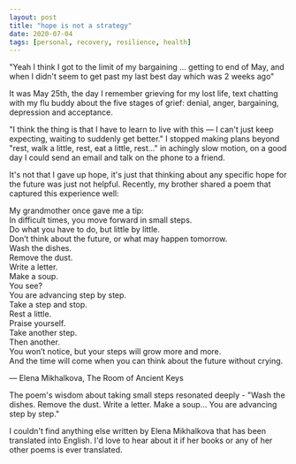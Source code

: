 ```yaml
---
layout: post
title: "hope is not a strategy"
date: 2020-07-04
tags: [personal, recovery, resilience, health]
---
```


"Yeah I think I got to the limit of my bargaining … getting to end of May, and when I didn't seem to get past my last best day which was 2 weeks ago"

It was May 25th, the day I remember grieving for my lost life, text chatting with my flu buddy about the five stages of grief: denial, anger, bargaining, depression and acceptance.

"I think the thing is that I have to learn to live with this — I can't just keep expecting, waiting to suddenly get better." I stopped making plans beyond "rest, walk a little, rest, eat a little, rest…" in achingly slow motion, on a good day I could send an email and talk on the phone to a friend.

It's not that I gave up hope, it's just that thinking about any specific hope for the future was just not helpful. Recently, my brother shared a poem that captured this experience well:

My grandmother once gave me a tip:  
In difficult times, you move forward in small steps.  
Do what you have to do, but little by little.  
Don’t think about the future, or what may happen tomorrow.  
Wash the dishes.  
Remove the dust.  
Write a letter.  
Make a soup.  
You see?  
You are advancing step by step.  
Take a step and stop.  
Rest a little.  
Praise yourself.  
Take another step.  
Then another.  
You won’t notice, but your steps will grow more and more.  
And the time will come when you can think about the future without crying.  

— Elena Mikhalkova, The Room of Ancient Keys

The poem's wisdom about taking small steps resonated deeply - "Wash the dishes. Remove the dust. Write a letter. Make a soup... You are advancing step by step."

I couldn't find anything else written by Elena Mikhalkova that has been translated into English. I'd love to hear about it if her books or any of her other poems is ever translated.